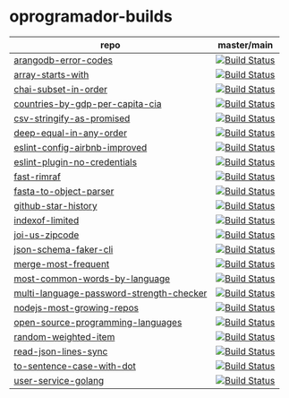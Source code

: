 # oprogramador-builds

| repo | master/main |
|-|-|
| [arangodb-error-codes](https://github.com/oprogramador/arangodb-error-codes) | [![Build Status](https://travis-ci.com/oprogramador/arangodb-error-codes.svg?branch=master)](https://travis-ci.com/github/oprogramador/arangodb-error-codes/branches) |
| [array-starts-with](https://github.com/oprogramador/array-starts-with) | [![Build Status](https://travis-ci.com/oprogramador/array-starts-with.svg?branch=master)](https://travis-ci.com/github/oprogramador/array-starts-with/branches) |
| [chai-subset-in-order](https://github.com/oprogramador/chai-subset-in-order) | [![Build Status](https://travis-ci.com/oprogramador/chai-subset-in-order.svg?branch=master)](https://travis-ci.com/github/oprogramador/chai-subset-in-order/branches) |
| [countries-by-gdp-per-capita-cia](https://github.com/oprogramador/countries-by-gdp-per-capita-cia) | [![Build Status](https://travis-ci.com/oprogramador/countries-by-gdp-per-capita-cia.svg?branch=master)](https://travis-ci.com/github/oprogramador/countries-by-gdp-per-capita-cia/branches) |
| [csv-stringify-as-promised](https://github.com/oprogramador/csv-stringify-as-promised) | [![Build Status](https://travis-ci.com/oprogramador/csv-stringify-as-promised.svg?branch=master)](https://travis-ci.com/github/oprogramador/csv-stringify-as-promised/branches) |
| [deep-equal-in-any-order](https://github.com/oprogramador/deep-equal-in-any-order) | [![Build Status](https://travis-ci.com/oprogramador/deep-equal-in-any-order.svg?branch=master)](https://travis-ci.com/github/oprogramador/deep-equal-in-any-order/branches) |
| [eslint-config-airbnb-improved](https://github.com/oprogramador/eslint-config-airbnb-improved) | [![Build Status](https://travis-ci.com/oprogramador/eslint-config-airbnb-improved.svg?branch=master)](https://travis-ci.com/github/oprogramador/eslint-config-airbnb-improved/branches) |
| [eslint-plugin-no-credentials](https://github.com/oprogramador/eslint-plugin-no-credentials) | [![Build Status](https://travis-ci.com/oprogramador/eslint-plugin-no-credentials.svg?branch=master)](https://travis-ci.com/github/oprogramador/eslint-plugin-no-credentials/branches) |
| [fast-rimraf](https://github.com/oprogramador/fast-rimraf) | [![Build Status](https://travis-ci.com/oprogramador/fast-rimraf.svg?branch=master)](https://travis-ci.com/github/oprogramador/fast-rimraf/branches) |
| [fasta-to-object-parser](https://github.com/oprogramador/fasta-to-object-parser) | [![Build Status](https://travis-ci.com/oprogramador/fasta-to-object-parser.svg?branch=master)](https://travis-ci.com/github/oprogramador/fasta-to-object-parser/branches) |
| [github-star-history](https://github.com/oprogramador/github-star-history) | [![Build Status](https://travis-ci.com/oprogramador/github-star-history.svg?branch=master)](https://travis-ci.com/github/oprogramador/github-star-history/branches) |
| [indexof-limited](https://github.com/oprogramador/indexof-limited) | [![Build Status](https://travis-ci.com/oprogramador/indexof-limited.svg?branch=master)](https://travis-ci.com/github/oprogramador/indexof-limited/branches) |
| [joi-us-zipcode](https://github.com/oprogramador/joi-us-zipcode) | [![Build Status](https://travis-ci.com/oprogramador/joi-us-zipcode.svg?branch=master)](https://travis-ci.com/github/oprogramador/joi-us-zipcode/branches) |
| [json-schema-faker-cli](https://github.com/oprogramador/json-schema-faker-cli) | [![Build Status](https://travis-ci.com/oprogramador/json-schema-faker-cli.svg?branch=master)](https://travis-ci.com/github/oprogramador/json-schema-faker-cli/branches) |
| [merge-most-frequent](https://github.com/oprogramador/merge-most-frequent) | [![Build Status](https://travis-ci.com/oprogramador/merge-most-frequent.svg?branch=master)](https://travis-ci.com/github/oprogramador/merge-most-frequent/branches) |
| [most-common-words-by-language](https://github.com/oprogramador/most-common-words-by-language) | [![Build Status](https://travis-ci.com/oprogramador/most-common-words-by-language.svg?branch=master)](https://travis-ci.com/github/oprogramador/most-common-words-by-language/branches) |
| [multi-language-password-strength-checker](https://github.com/oprogramador/multi-language-password-strength-checker) | [![Build Status](https://travis-ci.com/oprogramador/multi-language-password-strength-checker.svg?branch=master)](https://travis-ci.com/github/oprogramador/multi-language-password-strength-checker/branches) |
| [nodejs-most-growing-repos](https://github.com/oprogramador/nodejs-most-growing-repos) | [![Build Status](https://travis-ci.com/oprogramador/nodejs-most-growing-repos.svg?branch=master)](https://travis-ci.com/github/oprogramador/nodejs-most-growing-repos/branches) |
| [open-source-programming-languages](https://github.com/oprogramador/open-source-programming-languages) | [![Build Status](https://travis-ci.com/oprogramador/open-source-programming-languages.svg?branch=master)](https://travis-ci.com/github/oprogramador/open-source-programming-languages/branches) |
| [random-weighted-item](https://github.com/oprogramador/random-weighted-item) | [![Build Status](https://travis-ci.com/oprogramador/random-weighted-item.svg?branch=master)](https://travis-ci.com/github/oprogramador/random-weighted-item/branches) |
| [read-json-lines-sync](https://github.com/oprogramador/read-json-lines-sync) | [![Build Status](https://travis-ci.com/oprogramador/read-json-lines-sync.svg?branch=master)](https://travis-ci.com/github/oprogramador/read-json-lines-sync/branches) |
| [to-sentence-case-with-dot](https://github.com/oprogramador/to-sentence-case-with-dot) | [![Build Status](https://travis-ci.com/oprogramador/to-sentence-case-with-dot.svg?branch=master)](https://travis-ci.com/github/oprogramador/to-sentence-case-with-dot/branches) |
| [user-service-golang](https://github.com/oprogramador/user-service-golang) | [![Build Status](https://travis-ci.com/oprogramador/user-service-golang.svg?branch=master)](https://travis-ci.com/github/oprogramador/user-service-golang/branches) |

